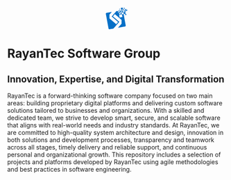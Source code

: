 <p align="center">
  <svg style="width: 50px; height: 50px" xmlns="http://www.w3.org/2000/svg" version="1.1" viewBox="0 0 2030 2048" width="1280" height="1280">
                      <path transform="translate(1540,237)" d="m0 0h26l17 6 11 6 12 11 7 7 6 10 6 15 8 29 10 49 12 65-1 4-6 3-81 16-81 15h-6l-4-8-10-61-2-8v-5l-59 11-27 5-10 3h-3l9 36 8 41v5l-2 2-37 7-73 12-13 2 2 14 13 68 5 29v5l19-3 40-8 57-10 8-3v-13l-15-80-1-6v-9l7-3 54-8 30-6h5l4 16 9 49 10 47 7 37v4l-5 3-66 13-71 12-90 15-18 4 7 38 15 80 11 66 9 55 2 11 21-1 62-12 66-11 98-18 13-4v-12l-11-64-16-91-12-66-1-12 6-4 76-12 65-12 4-1h10l3 9 7 40 15 89 13 70 22 125 13 67 22 125 13 68 8 43 16 91 20 107 18 103 23 118 3 21v35l-3 11-9 16-11 13-5 5-11 8-14 6-22 6-87 16-380 68-65 12-97 17-10 2h-10l1-6 33-33 8-10 11-12 9-11 9-10 8-10 9-10 7-7 18-22 8-8 8-10 9-10 12-14 9-10 7-8 14-15 18-20 8-10 9-10 8-10 9-10 9-11 13-14 9-11 11-12 9-11 9-10 16-17 10-11 6-9 4-8 1-7v-55l-1-298-7-9-13-12-11-9-14-12-10-9-13-11-8-7-15-13-11-9-10-9-11-9-12-11-10-8-15-13-14-12-12-11-11-9-10-9-11-9-13-11-11-10-10-8-12-11-11-9-10-9-14-12-8-7-12-11-11-9-15-13-10-8-15-13-13-11-11-10-10-8-13-12-14-11-9-9-11-9-10-9-11-9-15-13-14-12-8-7-10-9-10-8-15-13-11-9-12-11-28-24-14-13-16-14-7-1-9 7-8 10-13 13-8 10-12 14-11 14-9 10-7 8-9 10-7 8-9 10-9 11-9 10-9 11-8 8-9 11-10 11-7 8-11 12-8 6 2 5 18 14 10 8 14 12 15 13 10 9 8 7 10 9 11 9 14 12 11 10 11 9 9 7 5 5 15 13 11 9 13 12 10 8 10 10 14 11 11 10 10 8 12 11 6 4 17 16 10 8 14 12 10 9 11 9 12 11 9 8 11 9 11 10 10 8 15 13 28 24 13 11 8 7 12 11 8 7 10 9 11 9 11 10 11 9 10 9 11 9 13 11 14 11 10 9 13 10 13 12 14 11 4 5-2 7-7 7-7 8-9 11-12 13-9 10-9 11-11 13-7 8-10 11-9 11-12 13-11 12-9 11-11 13-8 8-9 11-24 28-9 11-12 13-14 17-15 16-9 11-10 11-9 11-10 11-9 11-15 16-9 11-10 11-7 8-14 17-10 11-9 11-13 14-7 8-9 10-9 11-10 11-9 11-12 13-7 8-10 11-7 8-12 14-13 15-9 10-9 11-8 8-8 10-11 12-9 11-7 7-22 28-9 5-36 7-69 13-94 17-124 22-48 7h-33l-10-4-11-9-9-9-8-7-8-10-6-15-9-36-11-55-18-96-9-54-24-130-18-102-17-90-17-97-19-101-16-91-23-124-22-124-13-69-16-91-11-57-15-73-4-18-1-13 6-17 10-17 12-16 9-8 16-9 10-4 25-7 50-10 77-14 235-41 88-17 14-3h11l-2 6-6 8-15 16-14 14-9 11-12 13-9 11-9 10-11 14-8 8-9 11-9 10-7 8-12 14-7 8-8 9-9 11-13 15-16 17-14 15-12 15-4 8v360l1 4 4 2 14 11 7 7 11 9 13 11 15 13 11 9 13 11 11 9 15 13 14 12 10 9 8 7 10 9 10 8 14 13 10 8 28 24 13 11 8 7 11 10 10 8 14 13 11 9 11 10 8 7 13 11 11 9 11 10 11 9 14 12 11 9 10 9 10 8 7 7 8 7 11 9 12 11 11 9 10 9 11 9 14 12 13 11 14 12 15 13 12 11 10 9 11 9 10 9 11 9 13 12 14 11 14 12 12 12 5 1 11-12 9-11 9-10 8-10 10-11 8-10 9-10 12-13 4-5 3-3 1-2 3-1 6-9 7-8h3l2-5 13-16 8-10 9-11 7-7 7-8 11-12 4-2 4-6 7-7 3-6-2-6-10-8-14-12-11-9-13-11-14-12-15-13-14-12-10-9-13-11-8-7-15-13-11-9-12-11-10-8-12-11-11-9-11-10-11-9-13-11-10-9-13-11-8-7-11-10-11-9-10-9-11-9-13-12-14-11-7-7-11-9-13-11-28-24-10-9-10-8-14-13-10-8-11-10-11-9-10-9-11-9-20-18-10-8-13-12-10-8-11-10-14-11-8-8-11-9-13-11-9-7-7-6 2-6 11-12 6-7 8-7 13-14 9-11 14-15 8-10 9-10 10-11 9-11 13-14 9-11 9-10 9-11 9-10 9-11 11-12 7-8 12-14 9-10 7-8 11-12 8-10 1-2 3-1 4-6 13-14 9-11 12-14 18-20 9-11 12-13 9-10 12-14 9-10 7-8 9-10 9-11 12-14 8-10 13-15 11-13 7-8 12-13 14-16 12-8 15-5 50-10 36-6h10l5 7 7 44 1 2 9 1 35-6 31-6h11l3 6 7 52 6 26v4l27-4 51-9 15-4 4-1-5-24-8-44-3-18v-8l7-2 29-5 45-9h3l-7-34v-15l4-5 86-14 32-5zm12 40-73 12-12 4-3 2v8l8 49 3 20 2 11 1 1h15l78-13 3-1v-11l-4-30-7-45-2-7zm-370 136-31 9-8 4-1 7 9 32 5 10 3 2h11l27-7 10-5 3-3v-7l-6-26-3-11-3-5zm56 66-8 5-2 4v11l4 15 6 3 13 2 1-3-5-10-5-24-3-3z" fill="#0670C7"></path>
                      <path transform="translate(1585)" d="m0 0h10l2 6 7 37 19 113 1 5v7l31-5 31-6 16-1 4 10 11 56v7l-1 2-22 6-46 10-16 1-3-3-2-7-5-36-1-6v-24l-23 5-116 20-30 6-6-1-3-3-3-10-11-69-7-40-6-27-4-13v-5l8-3 89-17z" fill="#0670C7"></path>
                      <path transform="translate(1832,408)" d="m0 0h7l4 1 3 14 4 27 18 97 5 18v9l-8 4-26 6-42 8-94 16-9 1-3-3-7-30-19-105-3-17v-12l13-4 49-10 94-18z" fill="#0670C7"></path>
                      <path transform="translate(1871,128)" d="m0 0h15l3 7 12 77v4l24-6 62-13 17-4h8l4 8 13 75 1 5v10l-14 5-76 17-13 3-7-1-5-18-10-61-3-14-13 2-56 12-18 4h-7l-5-10-12-60-4-15v-9l13-4 63-12z" fill="#0670C7"></path>
                      <path transform="translate(1856,256)" d="m0 0h10l4 10 16 96 1 8-1 3-28 6-65 12-25 5-8-1-4-8-11-63-6-31v-11l10-4 57-11z" fill="#0670C7"></path>
                      <path transform="translate(1913,592)" d="m0 0h12l4 5 3 14 5 32 7 35v11l-12 3-37 7-35 8-6 1h-9l-4-5-12-62-4-19v-10l9-5 26-6z" fill="#0670C7"></path>
                      <path transform="translate(1279,241)" d="m0 0h13l3 4 12 59 2 17v10l-25 6-56 11h-6l-2-6-9-70v-18l7-3 36-5z" fill="#0670C7"></path>
                      <path transform="translate(1758,20)" d="m0 0h13l2 5 7 45 4 16v10l-5 3-48 11-20 4h-10l-3-8-7-42-4-19v-11l4-4 45-6z" fill="#0670C7"></path>
                      <path transform="translate(1316,109)" d="m0 0h17l4 5 4 16 4 19v18l-6 4-42 8h-10l-6-6-8-32-4-12v-8l6-3 30-6z" fill="#0670C7"></path>
                      <path transform="translate(1951,128)" d="m0 0h15l8 4 5 7 3 10v8l-3 5-6 5-11 3-17 1-4-3-3-11v-10l3-10 4-6 2-2z" fill="#0670C7"></path>
                    </svg>
</p>

<h1>RayanTec Software Group</h1>
<h2>Innovation, Expertise, and Digital Transformation</h2>
<p>RayanTec is a forward-thinking software company focused on two main areas: building proprietary digital platforms and delivering custom software solutions tailored to businesses and organizations. 
With a skilled and dedicated team, we strive to develop smart, secure, and scalable software that aligns with real-world needs and industry standards. At RayanTec, we are committed to high-quality system architecture and design, innovation in both solutions and development processes, transparency and teamwork across all stages, timely delivery and reliable support, and continuous personal and organizational growth. 
This repository includes a selection of projects and platforms developed by RayanTec using agile methodologies and best practices in software engineering. 
</p>
